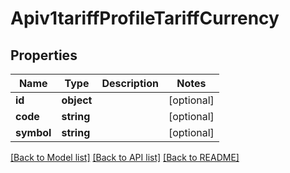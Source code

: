 # Apiv1tariffProfileTariffCurrency

## Properties
Name | Type | Description | Notes
------------ | ------------- | ------------- | -------------
**id** | **object** |  | [optional] 
**code** | **string** |  | [optional] 
**symbol** | **string** |  | [optional] 

[[Back to Model list]](../../README.md#documentation-for-models) [[Back to API list]](../../README.md#documentation-for-api-endpoints) [[Back to README]](../../README.md)

